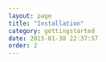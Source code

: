 ```yaml
---
layout: page
title: "Installation"
category: gettingstarted
date: 2015-01-30 22:37:57
order: 2
---
```



